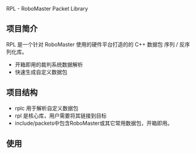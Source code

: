 RPL - RoboMaster Packet Library

## 项目简介

RPL 是一个针对 RoboMaster 使用的硬件平台打造的的 C++ 数据包 序列 / 反序列化库。

- 开箱即用的裁判系统数据解析
- 快速生成自定义数据包

## 项目结构

- rplc 用于解析自定义数据包
- rpl 是核心库，用户需要将其链接到目标
- include/packets中包含RoboMaster或其它常用数据包，开箱即用。

## 使用